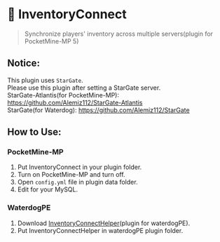 # 👜 InventoryConnect
> Synchronize players' inventory across multiple servers(plugin for PocketMine-MP 5)

## Notice:
This plugin uses `StarGate`.<br>
Please use this plugin after setting a StarGate server.<br>
StarGate-Atlantis(for PocketMine-MP): https://github.com/Alemiz112/StarGate-Atlantis<br>
StarGate(for Waterdog): https://github.com/Alemiz112/StarGate

## How to Use:
### PocketMine-MP
1. Put InventoryConnect in your plugin folder.
2. Turn on PocketMine-MP and turn off.
3. Open `config.yml` file in plugin data folder.
4. Edit for your MySQL.
### WaterdogPE
1. Download [InventoryConnectHelper](https://github.com/jjwon419/InventoryConnectHelper)(plugin for waterdogPE).
2. Put InventoryConnectHelper in waterdogPE plugin folder.


